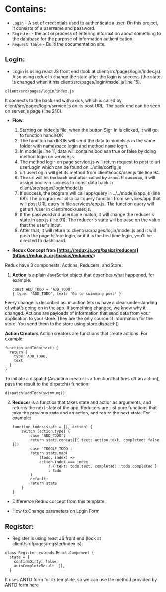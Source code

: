 # Contains: 

* `Login` - A set of credentials used to authenticate a user. On this project, it consists of a username and password.
* `Register` - the act or process of entering information about something to the database for the purpose of information authentication.
* `Request Table` - Build the documentation site.


## Login: 
* Login is using react JS front end (look at client/src/pages/login/index.js). Also using redux to change the state after the login is success (the state is changed when it hits client/src/pages/login/model.js line 15). 
```
client/src/pages/login/index.js
```
It connects to the back end with axios, which is called by client/src/pages/login/service.js on its post URL. The back end can be seen on server.js page (line 240). 

* **Flow**: 
    1. Starting on index.js file, when the button Sign In is clicked, it will go to function handleOK
    2. The function handleOK will send the data to models.js in the same folder with namespace login and method name login.
    3. In model.js line 11, data will contains boolean true or false by doing method login on service.js.
    4. The method login on page service.js will return request to post to url userLogin which can be found on ../utils/config.js
    5. url userLogin will get its method from client/mock/user.js file line 94. 
    6. The url will hit the back end after called by axios. If success, it will assign boolean success to const data back in client/src/pages/login/model.js
    7. If success, the program will call app/query in ../../models/app.js (line 68). The program will also call query function from services/app that will post URL query in file services/app.js. The function query will get url /user in client/mock/user.js.
    8. If the password and username match, it will change the reducer's state in app.js (line 91). The reducer's state will be base on the value that the user's input.
    9. After that, it will return to client/src/pages/login/model.js and it will push the page before login, or if it is the first time login, you'll be directed to dashboard.



* **Redux Concept from [https://redux.js.org/basics/reducers](https://redux.js.org/basics/reducers):**

Redux have 3 components: Actions, Reducers, and Store. 

1. **Action** is a plain JavaScript object that describes what happened, for example: 
    ```
    const ADD_TODO = 'ADD_TODO'
    { type: 'ADD_TODO', text: 'Go to swimming pool' }
    ```
Every change is described as an action lets us have a clear understanding of what’s going on in the app. If something changed, we know why it changed. 
Actions are payloads of information that send data from your application to your store. They are the only source of information for the store. You send them to the store using store.dispatch()

**Action Creators**
Action creators are functions that create actions. For example: 
```
function addTodo(text) {
  return {
    type: ADD_TODO,
    text
  }
}
```
To initiate a dispatch(An action creator is a function that fires off an action), pass the result to the dispatch() function:
```
dispatch(addTodo(swimming))
```


2. **Reducer** is a function that takes state and action as arguments, and returns the next state of the app. Reducers are just pure functions that take the previous state and an action, and return the next state. For example: 
    ```
    function todos(state = [], action) {
        switch (action.type) {
            case 'ADD_TODO':
            return state.concat([{ text: action.text, completed: false }])
            case 'TOGGLE_TODO':
            return state.map(
                (todo, index) =>
                action.index === index
                    ? { text: todo.text, completed: !todo.completed }
                    : todo
            )
            default:
            return state
        }
    }

    ```

* Difference Redux concept from this template: 


* How to Change parameters on Login Form


## Register:
* Register is using react JS front end (look at client/src/pages/register/index.js). 
```
class Register extends React.Component {
  state = {
    confirmDirty: false,
    autoCompleteResult: [],
  } 

```

It uses ANTD form for its template, so we can use the method provided by ANTD form [here](https://ant.design/components/form/)



